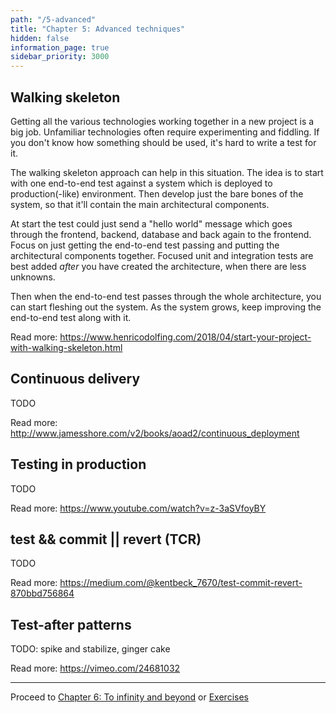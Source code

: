 ```yaml
---
path: "/5-advanced"
title: "Chapter 5: Advanced techniques"
hidden: false
information_page: true
sidebar_priority: 3000
---
```



## Walking skeleton

Getting all the various technologies working together in a new project is a big job. Unfamiliar technologies often require experimenting and fiddling. If you don't know how something should be used, it's hard to write a test for it.

The walking skeleton approach can help in this situation. The idea is to start with one end-to-end test against a system which is deployed to production(-like) environment. Then develop just the bare bones of the system, so that it'll contain the main architectural components.

At start the test could just send a "hello world" message which goes through the frontend, backend, database and back again to the frontend. Focus on just getting the end-to-end test passing and putting the architectural components together. Focused unit and integration tests are best added *after* you have created the architecture, when there are less unknowns.

Then when the end-to-end test passes through the whole architecture, you can start fleshing out the system. As the system grows, keep improving the end-to-end test along with it.

Read more:
https://www.henricodolfing.com/2018/04/start-your-project-with-walking-skeleton.html


## Continuous delivery

TODO

Read more:
http://www.jamesshore.com/v2/books/aoad2/continuous_deployment


## Testing in production

TODO

Read more:
https://www.youtube.com/watch?v=z-3aSVfoyBY


## test && commit || revert (TCR)

TODO

Read more:
https://medium.com/@kentbeck_7670/test-commit-revert-870bbd756864


## Test-after patterns

TODO: spike and stabilize, ginger cake

Read more:
https://vimeo.com/24681032

---

Proceed to [Chapter 6: To infinity and beyond](/6-afterword) or [Exercises](/exercises)
